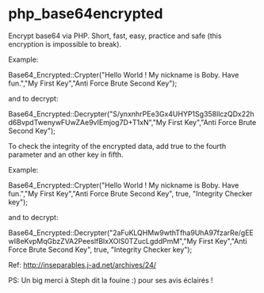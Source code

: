 # php_base64encrypted
Encrypt base64 via PHP. Short, fast, easy, practice and safe (this encryption is impossible to break).

Example: 

Base64_Encrypted::Crypter("Hello World ! My nickname is Boby. Have fun.","My First Key","Anti Force Brute Second Key");
 
 and to decrypt:
 
Base64_Encrypted::Decrypter("S/ynxnhrPEe3Gx4UHYP1Sg358llczQDx22hd6BvpdTwenywFUwZAe9vIEmjog7D+T1xN","My First Key","Anti Force Brute Second Key");
 
 To check the integrity of the encrypted data, add true to the fourth parameter and an other key in fifth.
 
Example:
 
Base64_Encrypted::Crypter("Hello World ! My nickname is Boby. Have fun.","My First Key","Anti Force Brute Second Key", true, "Integrity Checker key");

and to decrypt:

Base64_Encrypted::Decrypter("2aFuKLQHMw9wthTfha9UhA97fzarRe/gEEwI8eKvpMqGbzZVA2PeeslfBIxXOlS0TZucLgddPmM","My First Key","Anti Force Brute Second Key", true, "Integrity Checker key");


Ref: http://inseparables.j-ad.net/archives/24/

PS: Un big merci à Steph dit la fouine :) pour ses avis éclairés !
